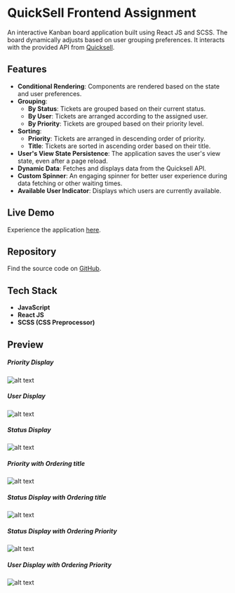 # QuickSell Frontend Assignment

An interactive Kanban board application built using React JS and SCSS. The board dynamically adjusts based on user grouping preferences. It interacts with the provided API from [Quicksell](https://api.quicksell.co/v1/internal/frontend-assignment).

## Features

- **Conditional Rendering**: Components are rendered based on the state and user preferences.
- **Grouping**:
  - **By Status**: Tickets are grouped based on their current status.
  - **By User**: Tickets are arranged according to the assigned user.
  - **By Priority**: Tickets are grouped based on their priority level.
- **Sorting**:
  - **Priority**: Tickets are arranged in descending order of priority.
  - **Title**: Tickets are sorted in ascending order based on their title.
- **User's View State Persistence**: The application saves the user's view state, even after a page reload.
- **Dynamic Data**: Fetches and displays data from the Quicksell API.
- **Custom Spinner**: An engaging spinner for better user experience during data fetching or other waiting times.
- **Available User Indicator**: Displays which users are currently available.

## Live Demo

Experience the application [here](https://quicksell-task-hargun-singh.onrender.com/).

## Repository

Find the source code on [GitHub](https://github.com/hargun0360/QuickSell-Frontend-Assignment).

## Tech Stack

- **JavaScript**
- **React JS**
- **SCSS (CSS Preprocessor)**

## Preview

##### Priority Display
![alt text](https://github.com/hargun0360/SHL-Assesment/assets/89998804/a069cc24-ac36-4ce9-b61b-956d98fee520)

##### User Display
![alt text](https://github.com/hargun0360/SHL-Assesment/assets/89998804/ab927302-faf5-44c3-8003-1b34d5891d9a)

##### Status Display
![alt text](https://github.com/hargun0360/SHL-Assesment/assets/89998804/cb872b9a-5b6e-4018-ab54-a8b08cea1c99)

##### Priority with Ordering title
![alt text](https://github.com/hargun0360/SHL-Assesment/assets/89998804/65044241-197c-44a6-ae49-976c15e2ee4f)

##### Status Display with Ordering title
![alt text](https://github.com/hargun0360/SHL-Assesment/assets/89998804/0aa694eb-6feb-445b-83b8-372d2d05b385)

##### Status Display with Ordering Priority
![alt text](https://github.com/hargun0360/SHL-Assesment/assets/89998804/a294c9d0-b7f1-48c9-aba8-dafe4a444ddb)

##### User Display with Ordering Priority
![alt text](https://github.com/hargun0360/SHL-Assesment/assets/89998804/413cf816-88b0-4fd0-893d-b9684c44e865)
